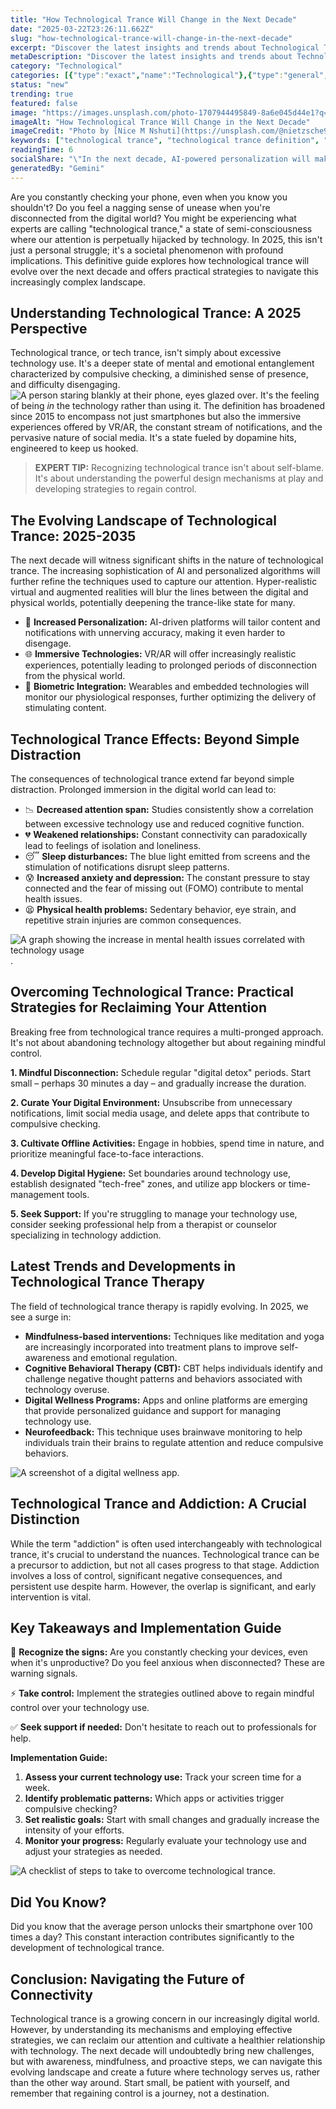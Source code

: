 ```yaml
---
title: "How Technological Trance Will Change in the Next Decade"
date: "2025-03-22T23:26:11.662Z"
slug: "how-technological-trance-will-change-in-the-next-decade"
excerpt: "Discover the latest insights and trends about Technological Trance. This comprehensive guide covers everything you need to know about Technological Trance in 2025."
metaDescription: "Discover the latest insights and trends about Technological Trance. This comprehensive guide covers everything you need to know about Technological Trance ..."
category: "Technological"
categories: [{"type":"exact","name":"Technological"},{"type":"general","name":"Social Science"},{"type":"medium","name":"Psychology"},{"type":"specific","name":"Addiction"},{"type":"niche","name":"Dopamine Feedback"}]
status: "new"
trending: true
featured: false
image: "https://images.unsplash.com/photo-1707944495849-8a6e045d44e1?q=85&w=1200&fit=max&fm=webp&auto=compress"
imageAlt: "How Technological Trance Will Change in the Next Decade"
imageCredit: "Photo by [Nice M Nshuti](https://unsplash.com/@nietzsche99) on Unsplash"
keywords: ["technological trance", "technological trance definition", "what is technological trance", "technological trance effects", "overcoming technological trance", "technological trance and addiction", "how to break technological trance", "technological trance therapy", "best treatment for technological trance", "technological trance self-help"]
readingTime: 6
socialShare: "\"In the next decade, AI-powered personalization will make breaking free from technological trance even harder.  Are we ready to fight back?\""
generatedBy: "Gemini"
---
```




Are you constantly checking your phone, even when you know you shouldn't? Do you feel a nagging sense of unease when you're disconnected from the digital world?  You might be experiencing what experts are calling "technological trance," a state of semi-consciousness where our attention is perpetually hijacked by technology.  In 2025, this isn't just a personal struggle; it's a societal phenomenon with profound implications. This definitive guide explores how technological trance will evolve over the next decade and offers practical strategies to navigate this increasingly complex landscape.

## Understanding Technological Trance: A 2025 Perspective

Technological trance, or tech trance, isn't simply about excessive technology use.  It's a deeper state of mental and emotional entanglement characterized by compulsive checking, a diminished sense of presence, and difficulty disengaging. ![A person staring blankly at their phone, eyes glazed over](https://images.unsplash.com/photo-1724889950481-11e164151cbc?q=85&w=1200&fit=max&fm=webp&auto=compress).  It's the feeling of being *in* the technology rather than using it.  The definition has broadened since 2015 to encompass not just smartphones but also the immersive experiences offered by VR/AR, the constant stream of notifications, and the pervasive nature of social media.  It's a state fueled by dopamine hits, engineered to keep us hooked.

> **EXPERT TIP:** Recognizing technological trance isn't about self-blame.  It's about understanding the powerful design mechanisms at play and developing strategies to regain control.

## The Evolving Landscape of Technological Trance: 2025-2035

The next decade will witness significant shifts in the nature of technological trance.  The increasing sophistication of AI and personalized algorithms will further refine the techniques used to capture our attention.  Hyper-realistic virtual and augmented realities will blur the lines between the digital and physical worlds, potentially deepening the trance-like state for many.

* 🧠 **Increased Personalization:** AI-driven platforms will tailor content and notifications with unnerving accuracy, making it even harder to disengage.
* 🌐 **Immersive Technologies:** VR/AR will offer increasingly realistic experiences, potentially leading to prolonged periods of disconnection from the physical world.
* 📱 **Biometric Integration:**  Wearables and embedded technologies will monitor our physiological responses, further optimizing the delivery of stimulating content.

## Technological Trance Effects: Beyond Simple Distraction

The consequences of technological trance extend far beyond simple distraction.  Prolonged immersion in the digital world can lead to:

* 📉 **Decreased attention span:** Studies consistently show a correlation between excessive technology use and reduced cognitive function.
* 💔 **Weakened relationships:** Constant connectivity can paradoxically lead to feelings of isolation and loneliness.
* 😴 **Sleep disturbances:**  The blue light emitted from screens and the stimulation of notifications disrupt sleep patterns.
* 😰 **Increased anxiety and depression:** The constant pressure to stay connected and the fear of missing out (FOMO) contribute to mental health issues.
* 😫 **Physical health problems:**  Sedentary behavior, eye strain, and repetitive strain injuries are common consequences.

![A graph showing the increase in mental health issues correlated with technology usage](https://images.unsplash.com/photo-1707944495849-8a6e045d44e1?q=85&w=1200&fit=max&fm=webp&auto=compress).

## Overcoming Technological Trance: Practical Strategies for Reclaiming Your Attention

Breaking free from technological trance requires a multi-pronged approach.  It's not about abandoning technology altogether but about regaining mindful control.

**1. Mindful Disconnection:** Schedule regular "digital detox" periods.  Start small – perhaps 30 minutes a day – and gradually increase the duration.

**2. Curate Your Digital Environment:**  Unsubscribe from unnecessary notifications, limit social media usage, and delete apps that contribute to compulsive checking.

**3. Cultivate Offline Activities:**  Engage in hobbies, spend time in nature, and prioritize meaningful face-to-face interactions.

**4. Develop Digital Hygiene:**  Set boundaries around technology use, establish designated "tech-free" zones, and utilize app blockers or time-management tools.

**5. Seek Support:**  If you're struggling to manage your technology use, consider seeking professional help from a therapist or counselor specializing in technology addiction.

## Latest Trends and Developments in Technological Trance Therapy

The field of technological trance therapy is rapidly evolving.  In 2025, we see a surge in:

* **Mindfulness-based interventions:**  Techniques like meditation and yoga are increasingly incorporated into treatment plans to improve self-awareness and emotional regulation.
* **Cognitive Behavioral Therapy (CBT):**  CBT helps individuals identify and challenge negative thought patterns and behaviors associated with technology overuse.
* **Digital Wellness Programs:**  Apps and online platforms are emerging that provide personalized guidance and support for managing technology use.
* **Neurofeedback:**  This technique uses brainwave monitoring to help individuals train their brains to regulate attention and reduce compulsive behaviors.

![A screenshot of a digital wellness app](https://images.unsplash.com/photo-1496008889433-9b938d8ac880?q=85&w=1200&fit=max&fm=webp&auto=compress).

##  Technological Trance and Addiction:  A Crucial Distinction

While the term "addiction" is often used interchangeably with technological trance, it's crucial to understand the nuances.  Technological trance can be a precursor to addiction, but not all cases progress to that stage.  Addiction involves a loss of control, significant negative consequences, and persistent use despite harm.  However, the overlap is significant, and early intervention is vital.

## Key Takeaways and Implementation Guide

🔑 **Recognize the signs:**  Are you constantly checking your devices, even when it's unproductive?  Do you feel anxious when disconnected?  These are warning signals.

⚡ **Take control:**  Implement the strategies outlined above to regain mindful control over your technology use.

✅ **Seek support if needed:** Don't hesitate to reach out to professionals for help.

**Implementation Guide:**

1. **Assess your current technology use:** Track your screen time for a week.
2. **Identify problematic patterns:**  Which apps or activities trigger compulsive checking?
3. **Set realistic goals:**  Start with small changes and gradually increase the intensity of your efforts.
4. **Monitor your progress:**  Regularly evaluate your technology use and adjust your strategies as needed.

![A checklist of steps to take to overcome technological trance](https://images.unsplash.com/photo-1520242739010-44e95bde329e?q=85&w=1200&fit=max&fm=webp&auto=compress).

## Did You Know?

Did you know that the average person unlocks their smartphone over 100 times a day? This constant interaction contributes significantly to the development of technological trance.

## Conclusion: Navigating the Future of Connectivity

Technological trance is a growing concern in our increasingly digital world.  However, by understanding its mechanisms and employing effective strategies, we can reclaim our attention and cultivate a healthier relationship with technology. The next decade will undoubtedly bring new challenges, but with awareness, mindfulness, and proactive steps, we can navigate this evolving landscape and create a future where technology serves us, rather than the other way around.  Start small, be patient with yourself, and remember that regaining control is a journey, not a destination.

